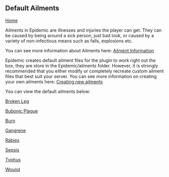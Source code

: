 ## Default Ailments

[Home](https://torpkev.github.io/epidemic_docs)

Ailments in Epidemic are illnesses and injuries the player can get.  They can be caused by being around a sick person, just bad look, or caused by a variety of non-infectious means such as falls, explosions etc.

You can see more information about Ailments here: [Ailment Information](https://torpkev.github.io/epidemic_docs/ailments)

Epidemic creates default ailment files for the plugin to work right out the box, they are store in the Epidemic/ailments folder.  However, it is strongly recommended that you either modify or completely recreate custom ailment files that best suit your server.  You can see more information on creating your own ailments here: [Creating new ailments](https://torpkev.github.io/epidemic_docs/newailments)

You can view the default ailments below:

[Broken Leg](https://torpkev.github.io/epidemic_docs/defaults/ailments/broken_leg.yml)

[Bubonic Plague](https://torpkev.github.io/epidemic_docs/defaults/ailments/bubonic_plague.yml)

[Burn](https://torpkev.github.io/epidemic_docs/defaults/ailments/burn.yml)

[Gangrene](https://torpkev.github.io/epidemic_docs/defaults/ailments/gangrene.yml)

[Rabies](https://torpkev.github.io/epidemic_docs/defaults/ailments/rabies.yml)

[Sepsis](https://torpkev.github.io/epidemic_docs/defaults/ailments/sepsis.yml)

[Typhus](https://torpkev.github.io/epidemic_docs/defaults/ailments/typhus.yml)

[Wound](https://torpkev.github.io/epidemic_docs/defaults/ailments/wound.yml)
